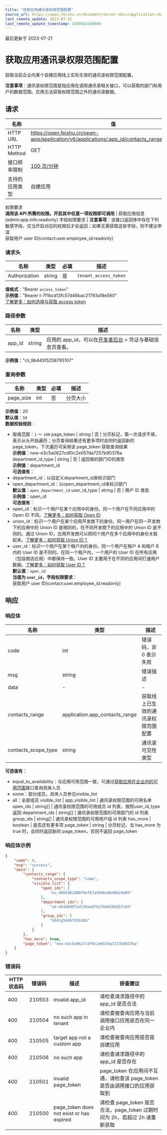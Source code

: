 ```yaml
---
title: "获取应用通讯录权限范围配置"
source_url: https://open.feishu.cn/document/server-docs/application-v6/admin/contacts_range_configuration
last_remote_update: 2023-07-21
last_remote_update_timestamp: 1689924100000
---
```

最后更新于 2023-07-21

# 获取应用通讯录权限范围配置

获取当前企业内某个自建应用线上实际生效的通讯录权限范围配置。

**注意事项**：通讯录权限范围是指应用在调用通讯录相关接口，可以获取的部门和用户的数据范围。应用无法获取权限范围之外的通讯录数据。

## 请求
名称 | 值
---|---
HTTP URL | https://open.feishu.cn/open-apis/application/v6/applications/:app_id/contacts_range_configuration
HTTP Method | GET
接口频率限制 | [100 次/分钟](https://open.feishu.cn/document/ukTMukTMukTM/uUzN04SN3QjL1cDN)
支持的应用类型 | 自建应用
权限要求  
            **调用该 API 所需的权限。开启其中任意一项权限即可调用** | 获取应用信息(admin:app.info:readonly)
字段权限要求 | **注意事项**：该接口返回体中存在下列敏感字段，仅当开启对应的权限后才会返回；如果无需获取这些字段，则不建议申请  
        获取用户 user ID(contact:user.employee_id:readonly)

### 请求头

名称 | 类型 | 必填 | 描述
--- | --- | --- | ---
Authorization | string | 是 | `tenant_access_token`  
**值格式**："Bearer `access_token`"  
**示例值**："Bearer t-7f1bcd13fc57d46bac21793a18e560"  
[了解更多：如何选择与获取 access token](https://open.feishu.cn/document/uAjLw4CM/ugTN1YjL4UTN24CO1UjN/trouble-shooting/how-to-choose-which-type-of-token-to-use)

### 路径参数

名称 | 类型 | 描述
--- | --- | ---
app_id | string | 应用的 app_id，可以在[开发者后台](https://open.feishu.cn/app) > 凭证与基础信息页查看。  
**示例值**："cli_9b445f5258795107"

### 查询参数

名称 | 类型 | 必填 | 描述
--- | --- | --- | ---
page_size | int | 否 | 分页大小  
**示例值**：20  
**默认值**：`50`  
**数据校验规则**：  
- 取值范围：`1` ～ `100`
page_token | string | 否 | 分页标记，第一次请求不填，表示从头开始遍历；分页查询结果还有更多项时会同时返回新的 page_token，下次遍历可采用该 page_token 获取查询结果  
**示例值**：new-e3c5a0627cdf0c2e057da7257b90376a
department_id_type | string | 否 | 返回值的部门ID的类型  
**示例值**：department_id  
**可选值有**：  
- department_id：以自定义department_id来标识部门  
- open_department_id：以open_department_id来标识部门  
**默认值**：`open_department_id`
user_id_type | string | 否 | 用户 ID 类型  
**示例值**：open_id  
**可选值有**：  
- open_id：标识一个用户在某个应用中的身份。同一个用户在不同应用中的 Open ID 不同。[了解更多：如何获取 Open ID](https://open.feishu.cn/document/uAjLw4CM/ugTN1YjL4UTN24CO1UjN/trouble-shooting/how-to-obtain-openid)  
- union_id：标识一个用户在某个应用开发商下的身份。同一用户在同一开发商下的应用中的 Union ID 是相同的，在不同开发商下的应用中的 Union ID 是不同的。通过 Union ID，应用开发商可以把同个用户在多个应用中的身份关联起来。[了解更多：如何获取 Union ID？](https://open.feishu.cn/document/uAjLw4CM/ugTN1YjL4UTN24CO1UjN/trouble-shooting/how-to-obtain-union-id)  
- user_id：标识一个用户在某个租户内的身份。同一个用户在租户 A 和租户 B 内的 User ID 是不同的。在同一个租户内，一个用户的 User ID 在所有应用（包括商店应用）中都保持一致。User ID 主要用于在不同的应用间打通用户数据。[了解更多：如何获取 User ID？](https://open.feishu.cn/document/uAjLw4CM/ugTN1YjL4UTN24CO1UjN/trouble-shooting/how-to-obtain-user-id)  
**默认值**：`open_id`  
**当值为 `user_id`，字段权限要求**：  
获取用户 user ID(contact:user.employee_id:readonly)

## 响应

### 响应体

名称 | 类型 | 描述
--- | --- | ---
code | int | 错误码，非 0 表示失败
msg | string | 错误描述
data | \- | \-
contacts_range | application.app_contacts_range | 获取线上已生效的通讯录权限范围配置
contacts_scope_type | string | 通讯录可见性类型  
**可选值有**：  
- equal_to_availability：与应用可用范围一致，可通过[获取应用在企业内的可用范围](https://open.feishu.cn/document/ukTMukTMukTM/uIjM3UjLyIzN14iMycTN)接口查询具体人员  
- some：部分成员，具体人员参见visible_list  
- all：全部成员
visible_list | app_visible_list | 通讯录权限范围的可用名单
open_ids | string\[\] | 通讯录权限范围的可用成员 id 列表，按照user_id_type返回
department_ids | string\[\] | 通讯录权限范围的可用部门的 id 列表
group_ids | string\[\] | 通讯录权限范围的可用用户组 id 列表
has_more | boolean | 是否还有更多项
page_token | string | 分页标记，当 has_more 为 true 时，会同时返回新的 page_token，否则不返回 page_token

### 响应体示例
```json
{
    "code": 0,
    "msg": "success",
    "data": {
        "contacts_range": {
            "contacts_scope_type": "some",
            "visible_list": {
                "open_ids": [
                    "ou_4065981088f8ef67a504ba8bd6b24d85"
                ],
                "department_ids": [
                    "od-4b4a6907ad726ea07b27b0d2882b7c65"
                ],
                "group_ids": [
                    "b6d1g5dd6fd26186"
                ]
            }
        },
        "has_more": true,
        "page_token": "new-e3c5a0627cdf0c2e057da7257b90376a"
    }
}
```

### 错误码

HTTP状态码 | 错误码 | 描述 | 排查建议
--- | --- | --- | ---
400 | 210503 | invalid app_id | 请检查请求路径中的 app_id 是否合法
400 | 210504 | no such app in tenant | 请检查被查询应用与当前调用接口应用是否在同一企业内
400 | 210505 | target app not a custom app | 请检查被查询应用是否是自建应用
400 | 210506 | no such app | 请检查请求路径中的 app_id 是否存在
400 | 210501 | invalid page_token | page_token 在应用间不互通，请检查该 page_token 是否由调用接口的应用获取到
400 | 210500 | page_token does not exist or has expired | 请检查 page_token 是否合法，page_token 过期时间为 2h，若超过 2h 请重新获取
